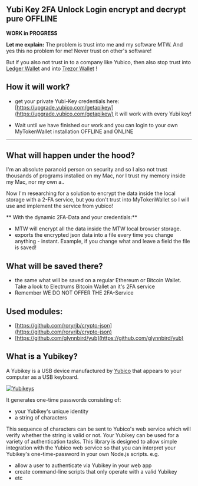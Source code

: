 ## Yubi Key 2FA Unlock Login encrypt and decrypt pure OFFLINE

**WORK in PROGRESS**

**Let me explain:** The problem is trust into me and my software MTW. And
yes this no problem for me! Never trust on other's software!

But if you also not trust in to a company like Yubico, then also stop
trust into [Ledger Wallet](https://www.ledgerwallet.com/r/07c5) and into [Trezor Wallet](https://trezor.io/?a=bitcoins-today.com) !

## How it will work?

* get your private Yubi-Key credentials here:
  [https://upgrade.yubico.com/getapikey/](https://upgrade.yubico.com/getapikey/)
  it will work with every Yubi key!

* Wait until we have finished our work and you can login to your own
  MyTokenWallet installation OFFLINE and ONLINE

***
## What will happen under the hood?

I'm an absolute paranoid person on security and so I also not trust
thousands of programs installed on my Mac, nor I trust my memory inside
my Mac, nor my own a..

Now I'm researching for a solution to encrypt the data inside the local
storage with a 2-FA service, but you don't trust into MyTokenWallet so I
will use and implement the service from yubico!

** With the dynamic 2FA-Data and your credentials:**

* MTW will encrypt all the data inside the MTW local browser storage.
* exports the encrypted json data into a file every time you change
  anything - instant. Example, if you change what and leave a field the file is saved!

## What will be saved there?
* the same what will be saved on a regular Ethereum or Bitcoin Wallet. Take a look to Electrums Bitcoin Wallet an it's 2FA service
* Remember WE DO NOT OFFER THE 2FA-Service

## Used modules:

* [https://github.com/roryrjb/crypto-json](https://github.com/roryrjb/crypto-json)
* [https://github.com/glynnbird/yub](https://github.com/glynnbird/yub)


What is a Yubikey?
------------------

A Yubikey is a USB device manufactured by
[Yubico](https://www.yubico.com/products/yubikey-hardware/yubikey/) that
appears to your computer as a USB keyboard.

[![Yubikeys](https://camo.githubusercontent.com/4add8355c4833f61405f61cb33259907ca5ce2ad/68747470733a2f2f7261772e6769746875622e636f6d2f676c796e6e626972642f7975622f6d61737465722f696d672f797562696b6579732e6a7067)](https://camo.githubusercontent.com/4add8355c4833f61405f61cb33259907ca5ce2ad/68747470733a2f2f7261772e6769746875622e636f6d2f676c796e6e626972642f7975622f6d61737465722f696d672f797562696b6579732e6a7067)

It generates one-time passwords consisting of:

* your Yubikey's unique identity
* a string of characters

This sequence of characters can be sent to Yubico's web service which
will verify whether the string is valid or not. Your Yubikey can be used
for a variety of authentication tasks. This library is designed to allow
simple integration with the Yubico web service so that you can interpret
your Yubikey's one-time-password in your own Node.js scripts. e.g.

* allow a user to authenticate via Yubikey in your web app
* create command-line scripts that only operate with a valid Yubikey
* etc
